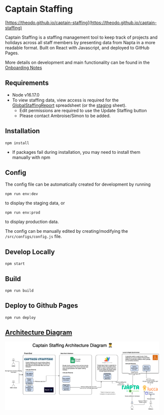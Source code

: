 # Captain Staffing

[https://theodo.github.io/captain-staffing](https://theodo.github.io/captain-staffing)

Captain Staffing is a staffing management tool to keep track of projects and holidays across all staff members by presenting data from Napta in a more readable format. Built on React with Javascript, and deployed to GitHub Pages.

More details on development and main functionality can be found in the [Onboarding Notes](https://www.notion.so/m33/Onboarding-Notes-Captain-Staffing-8b28e8b80a274fb6a1928f487cb9e379)

## Requirements

- Node v16.17.0
- To view staffing data, view access is required for the [GlobalStaffingReport](https://docs.google.com/spreadsheets/d/1tSvNVwSP080fkQwG7drmQ4c2lPYNWUMZ1_STaWQXXsM/edit#gid=32245808) spreadsheet (or the [staging](https://docs.google.com/spreadsheets/d/1L7BDXbzl-wjxjXQC2nzPr_Y5f0yRUchhRWD0SbIcex4/edit#gid=0) sheet).
  - Edit permissions are required to use the Update Staffing button
  - Please contact Ambroise/Simon to be added.

## Installation

```
npm install
```
- If packages fail during installation, you may need to install them manually with npm

## Config

The config file can be automatically created for development by running

```
npm run env:dev
```

to display the staging data, or

```
npm run env:prod
```

to display production data.

The config can be manually edited by creating/modifying the `/src/configs/config.js` file.

## Develop Locally

```
npm start
```

## Build

```
npm run build
```

## Deploy to Github Pages

```
npm run deploy
```

## [Architecture Diagram](https://app.diagrams.net/#G1e2bzPIZCX5jeMCaOFt4A8heRurJYnbYe)

![architecture-diagram](src/assets/captain-staffing-architecture.drawio.png)
